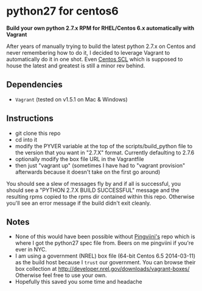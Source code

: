 python27 for centos6
====================

**Build your own python 2.7.x RPM for RHEL/Centos 6.x automatically with Vagrant**

After years of manually trying to build the latest python 2.7.x on Centos and never remembering how to do it, I decided to leverage Vagrant to automatically do it in one shot. Even [Centos SCL](http://wiki.centos.org/AdditionalResources/Repositories/SCL) which is supposed to house the latest and greatest is still a minor rev behind.

## Dependencies
* `Vagrant` (tested on v1.5.1 on Mac & Windows) 

## Instructions
* git clone this repo
* cd into it
* modify the PYVER variable at the top of the scripts/build_python file to the version that you want in "2.7.X" format. Currently defaulting to 2.7.6
* optionally modify the box file URL in the Vagrantfile
* then just "vagrant up" (sometimes I have had to "vagrant provision" afterwards because it doesn't take on the first go around)

You should see a slew of messages fly by and if all is successful, you should see a "PYTHON 2.7.X BUILD SUCCESSFUL" message and the resulting rpms copied to the rpms dir contained within this repo. Otherwise you'll see an error message if the build didn't exit cleanly.

## Notes
* None of this would have been possible without [Pingviini's](https://github.com/pingviini/rhel6-rpmbuild) repo which is where I got the python27 spec file from. Beers on me pingviini if you're ever in NYC.
* I am using a government (NREL) box file (64-bit Centos 6.5 2014-03-11) as the build host because I `trust` our government. You can browse their box collection at http://developer.nrel.gov/downloads/vagrant-boxes/ Otherwise feel free to use your own.
* Hopefully this saved you some time and headache

